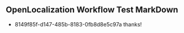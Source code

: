 ## OpenLocalization Workflow Test MarkDown
* 8149f85f-d147-485b-8183-0fb8d8e5c97a 
thanks!<!--HONumber=Feb16_HO4-->
